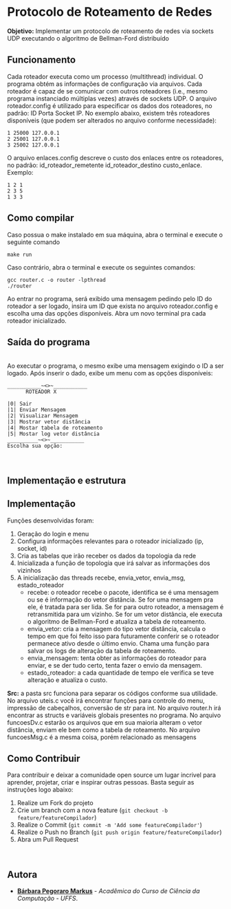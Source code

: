 # Protocolo de Roteamento de Redes

**Objetivo:** Implementar um protocolo de roteamento de redes via sockets UDP executando o algoritmo de Bellman-Ford distribuído

## Funcionamento 
Cada roteador executa como um processo (multithread) individual. O programa obtém as informações de configuração via arquivos. Cada roteador é capaz de se comunicar com outros roteadores (i.e., mesmo programa instanciado múltiplas vezes) através de sockets UDP. 
O arquivo roteador.config é utilizado para especificar os dados dos roteadores, no padrão: ID Porta Socket IP. No exemplo abaixo, existem três roteadores disponíveis (que podem ser alterados no arquivo conforme necessidade):
```
1 25000 127.0.0.1
2 25001 127.0.0.1
3 25002 127.0.0.1
```
O arquivo enlaces.config descreve o custo dos enlaces entre os roteadores, no padrão: id_roteador_remetente id_roteador_destino custo_enlace. Exemplo:
```
1 2 1
2 3 5
1 3 3
```

## Como compilar
Caso possua o make instalado em sua máquina, abra o terminal e execute o seguinte comando
```
make run
```
Caso contrário, abra o terminal e execute os seguintes comandos:
```
gcc router.c -o router -lpthread
./router
```
Ao entrar no programa, será exibido uma mensagem pedindo pelo ID do roteador a ser logado, insira um ID que exista no arquivo roteador.config e escolha uma das opções disponíveis.
Abra um novo terminal pra cada roteador inicializado.

## Saída do programa
<br>
Ao executar o programa, o mesmo exibe uma mensagem exigindo o ID a ser logado. Após inserir o dado, exibe um menu com as opções disponíveis:

```
___________~<>~___________
      ROTEADOR X

|0| Sair
|1| Enviar Mensagem
|2| Visualizar Mensagem
|3| Mostrar vetor distância
|4| Mostar tabela de roteamento
|5| Mostar log vetor distância
__________~<>~___________
Escolha sua opção:       
```
<br>

## Implementação e estrutura
## Implementação

Funções desenvolvidas foram:
1. Geração do login e menu
2. Configura informações relevantes para o roteador inicializado (ip, socket, id)
3. Cria as tabelas que irão receber os dados da topologia da rede
4. Inicializada a função de topologia que irá salvar as informações dos vizinhos
5. A inicialização das threads recebe, envia_vetor, envia_msg, estado_roteador
      - recebe: o roteador recebe o pacote, identifica se é uma mensagem ou se é informação do vetor distância. Se for uma mensagem pra ele, é tratada para ser lida. Se for para outro roteador, a mensagem é retransmitida para um vizinho. Se for um vetor distância, ele executa o algoritmo de Bellman-Ford e atualiza a tabela de roteamento.
      - envia_vetor: cria a mensagem do tipo vetor distância, calcula o tempo em que foi feito isso para futuramente conferir se o roteador permanece ativo desde o último envio. Chama uma função para salvar os logs de alteração da tabela de roteamento.
      - envia_mensagem: tenta obter as informações do roteador para enviar, e se der tudo certo, tenta fazer o envio da mensagem.
      - estado_roteador: a cada quantidade de tempo ele verifica se teve alteração e atualiza o custo.

**Src:** a pasta src funciona para separar os códigos conforme sua utilidade. No arquivo uteis.c você irá encontrar funções para controle do menu, impressão de cabeçalhos, conversão de str para int. No arquivo router.h irá encontrar as structs e variáveis globais presentes no programa. No arquivo funcoesDv.c estarão os arquivos que em sua maioria alteram o vetor distância, enviam ele bem como a tabela de roteamento. No arquivo funcoesMsg.c é a mesma coisa, porém relacionado as mensagens

## Como Contribuir

Para contribuir e deixar a comunidade open source um lugar incrivel para aprender, projetar, criar e inspirar outras pessoas. Basta seguir as instruções logo abaixo:

1. Realize um Fork do projeto
2. Crie um branch com a nova feature (`git checkout -b feature/featureCompilador`)
3. Realize o Commit (`git commit -m 'Add some featureCompilador'`)
4. Realize o Push no Branch (`git push origin feature/featureCompilador`)
5. Abra um Pull Request

<br>

## Autora

- **[Bárbara Pegoraro Markus](https://github.com/barbs-pm)** - _Acadêmica do Curso de Ciência da Computação - UFFS_. 
